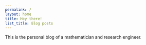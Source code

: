 ```yaml
---
permalink: /
layout: home
title: Hey there!
list_title: Blog posts
---
```


This is the personal blog of a mathematician and research engineer.